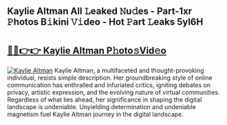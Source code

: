 ## Kaylie Altman All 𝙻eaked 𝙽u𝚍es - Part-1xr 𝙿hotos B𝚒kini 𝚅𝚒deo - Hot 𝙿art 𝙻eaks 5yl6H

# <h2><a href="http://ld2hs2.urlbe.top/?page=Kaylie+Altman">🔗🔗👉👉 Kaylie Altman P𝚑oto𝚜Vid𝚎o</a></h2>

[![Kaylie Altman](https://i.imgur.com/eBuTRDB.gif)](http://ld2hs2.urlbe.top/?page=Kaylie+Altman)
Kaylie Altman, a multifaceted and thought-provoking individual, resists simple description. Her groundbreaking style of online communication has enthralled and infuriated critics, igniting debates on privacy, artistic expression, and the evolving nature of virtual communities. Regardless of what lies ahead, her significance in shaping the digital landscape is undeniable. Unyielding determination and undeniable magnetism fuel Kaylie Altman journey in the digital landscape.
